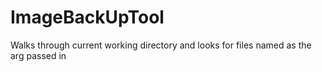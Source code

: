 # ImageBackUpTool
Walks through current working directory and looks for files named as the arg passed in
